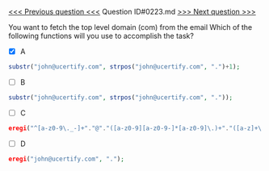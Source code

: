 [<<< Previous question <<<](0222.md)  Question ID#0223.md  [>>> Next question >>>](0224.md) 

You want to fetch the top level domain (com) from the email  Which of the following functions will you use to accomplish the task?

- [x] A
```php
substr("john@ucertify.com", strpos("john@ucertify.com", ".")+1);
```

- [ ] B
```php
substr("john@ucertify.com", strpos("john@ucertify.com", "."));
```

- [ ] C
```php
eregi("^[a-z0-9\._-]+"."@"."([a-z0-9][a-z0-9-]*[a-z0-9]\.)+"."([a-z]+\.)?"."([a-z]+)$", 'john@ucertify.com'));
```

- [ ] D
```php
eregi("john@ucertify.com", ".");
```

